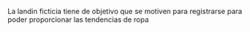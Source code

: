 La landin ficticia tiene de objetivo que se motiven para registrarse  para poder proporcionar las tendencias de ropa
